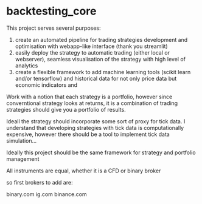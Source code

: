 # backtesting_core

This project serves several purposes:

1. create an automated pipeline for trading strategies development and optimisation with webapp-like interface (thank you streamlit)
2. easily deploy the strategy to automatic trading (either local or webserver), seamless visualisation of the strategy with high level of analytics
3. create a flexible framework to add machine learning tools (scikit learn and/or tensorflow) and historical data for not only price data but economic indicators and

Work with a notion that each strategy is a portfolio, however since converntional strategy looks at returns, it is a combination of trading strategies should give you a portfolio of results. 

Ideall the strategy should incorporate some sort of proxy for tick data. I understand that developing strategies with tick data is computationally expensive, however there should be a tool to implement tick data simulation...

Ideally this project should be the same framework for strategy and portfolio management

All instruments are equal, whether it is a CFD or binary broker

so first brokers to add are:

binary.com
ig.com
binance.com

